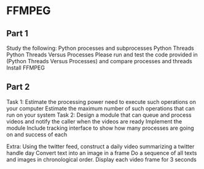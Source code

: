 # FFMPEG


## Part 1
Study the following:
Python processes and subprocesses
Python Threads
Python Threads Versus Processes
Please run and test the code provided in (Python Threads Versus Processes) and  compare processes and threads
Install FFMPEG


## Part 2
Task 1: 
Estimate the processing power need to execute such operations on your computer
Estimate the maximum number of such operations that can run on your system
Task 2:
Design a module that can queue and process videos and notify the caller when the videos are ready
Implement the module
Include tracking interface to show how many processes are going on and success of each


Extra:  Using the twitter feed, construct a daily video summarizing a twitter handle day
Convert text into an image in a frame
Do a sequence of all texts and images in chronological order.
Display each video frame for 3 seconds
